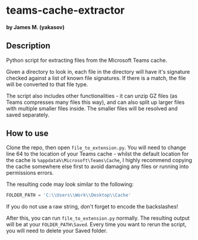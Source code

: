 # teams-cache-extractor

#### by James M. (yakasov)

## Description

Python script for extracting files from the Microsoft Teams cache.

Given a directory to look in, each file in the directory will have it's signature
checked against a list of known file signatures. If there is a match, the file
will be converted to that file type.

The script also includes other functionalities - it can unzip GZ files (as Teams
compresses many files this way), and can also split up larger files with multiple
smaller files inside. The smaller files will be resolved and saved separately.

## How to use

Clone the repo, then open `file_to_extension.py`. You will need to change line 64
to the location of your Teams cache - whilst the default location for the cache is
`%appdata%\Microsoft\Teams\Cache`, I highly recommend copying the cache somewhere
else first to avoid damaging any files or running into permissions errors.

The resulting code may look similar to the following:

```python
FOLDER_PATH = 'C:\\Users\\Work\\Desktop\\Cache'
```

If you do not use a raw string, don't forget to encode the backslashes!

After this, you can run `file_to_extension.py` normally. The resulting output will
be at your `FOLDER_PATH\Saved`. Every time you want to rerun the script, you will
need to delete your Saved folder.
